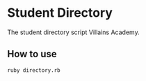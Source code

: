 # Student Directory #

The student directory script
Villains Academy.

## How to use ##

```shell
ruby directory.rb
```
